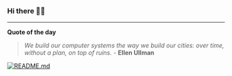 ### Hi there 👋🏻


---

**Quote of the day**

> *We build our computer systems the way we build our cities: over time, without a plan, on top of ruins.* - **Ellen Ullman** 

[![README.md](https://github.com/marcolovazzano/marcolovazzano/actions/workflows/readme.yml/badge.svg)](https://github.com/marcolovazzano/marcolovazzano/actions/workflows/readme.yml)
